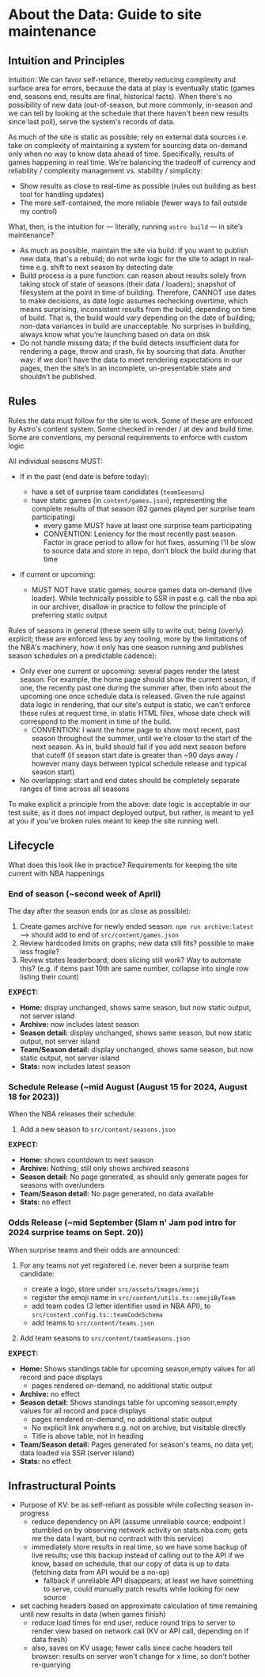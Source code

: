 # About the Data: Guide to site maintenance

## Intuition and Principles

Intuition: We can favor self-reliance, thereby reducing complexity and surface area for errors, because the data at play is eventually static (games end, seasons end, results are final, historical facts). When there's no possibility of new data (out-of-season, but more commonly, in-season and we can tell by looking at the schedule that there haven't been new results since last poll), serve the system's records of data.

As much of the site is static as possible; rely on external data sources i.e. take on complexity of maintaining a system for sourcing data on-demand only when no way to know data ahead of time. Specifically, results of games happening in real time. We're balancing the tradeoff of currency and reliability / complexity management vs. stability / simplicity:

- Show results as close to real-time as possible (rules out building as best tool for handling updates)
- The more self-contained, the more reliable (fewer ways to fail outside my control)

What, then, is the intuition for — literally, running `astro build` — in site’s maintenance?

- As much as possible, maintain the site via build: If you want to publish new data, that's a rebuild; do not write logic for the site to adapt in real-time e.g. shift to next season by detecting date
- Build process is a pure function: can reason about results solely from taking stock of state of seasons (their data / loaders); snapshot of filesystem at the point in time of building. Therefore, CANNOT use dates to make decisions, as date logic assumes rechecking overtime, which means surprising, inconsistent results from the build, depending on time of build. That is, the build would vary depending on the date of building; non-data variances in build are unacceptable. No surprises in building, always know what you’re launching based on data on disk
- Do not handle missing data; if the build detects insufficient data for rendering a page, throw and crash, fix by sourcing that data. Another way: if we don’t have the data to meet rendering expectations in our pages, then the site’s in an incomplete, un-presentable state and shouldn’t be published.

## Rules

Rules the data must follow for the site to work. Some of these are enforced by Astro's content system. Some checked
in render / at dev and build time. Some are conventions, my personal requirements to enforce with custom logic

All individual seasons MUST:

- If in the past (end date is before today):
  - have a set of surprise team candidates (`teamSeasons`)
  - have static games (in `content/games.json`), representing the complete results of that season (82 games played per surprise team participating)
    - every game MUST have at least one surprise team participating
    - CONVENTION: Leniency for the most recently past season. Factor in grace period to allow for hot fixes, assuming I'll be slow to source data and store in repo, don't block the build during that time

- If current or upcoming:
  - MUST NOT have static games; source games data on-demand (live loader). While technically possible to SSR in past e.g. call the nba api in our archiver, disallow in practice
    to follow the principle of preferring static output

Rules of seasons in general (these seem silly to write out; being (overly) explicit; these are enforced less by any tooling, more by the limitations
of the NBA's machinery, how it only has one season running and publishes season schedules on a predictable cadence):

- Only ever one current or upcoming: several pages render the latest season. For example, the home page should show
  the current season, if one, the recently past one during the summer after, then info about the upcoming one once schedule
  data is released. Given the rule against data logic in rendering, that our site's output is static, we can't enforce these rules
  at request time, in static HTML files, whose date check will correspond to the moment in time of the build.
  - CONVENTION: I want the home page to show most recent, past season throughout the summer, until
    we're closer to the start of the next season. As in, build should fail if you add next season before that cutoff (if
    season start date is greater than ~90 days away / however many days between typical schedule release and typical season
    start)
- No overlapping: start and end dates should be completely separate ranges of time across all seasons

To make explicit a principle from the above: date logic is acceptable in our test suite, as it does not impact deployed output, but rather, is meant to yell
at you if you've broken rules meant to keep the site running well.

## Lifecycle

What does this look like in practice? Requirements for keeping the site current with NBA happenings

### End of season (~second week of April)

The day after the season ends (or as close as possible):

1. Create games archive for newly ended season: `npm run archive:latest` --> should add to end of `src/content/games.json`
2. Review hardcoded limits on graphs; new data still fits? possible to make less fragile?
3. Review states leaderboard; does slicing still work? Way to automate this? (e.g. if items past 10th are same number, collapse into single row listing their count)

**EXPECT:**

- **Home:** display unchanged, shows same season, but now static output, not server island
- **Archive:** now includes latest season
- **Season detail:** display unchanged, shows same season, but now static output, not server island
- **Team/Season detail:** display unchanged, shows same season, but now static output, not server island
- **Stats:** now includes latest season

### Schedule Release (~mid August (August 15 for 2024, August 18 for 2023))

When the NBA releases their schedule:

1. Add a new season to `src/content/seasons.json`

**EXPECT:**

- **Home:** shows countdown to next season
- **Archive:** Nothing; still only shows archived seasons
- **Season detail:** No page generated, as should only generate pages for seasons with over/unders
- **Team/Season detail:** No page generated, no data available
- **Stats:** no effect

### Odds Release (~mid September (Slam n' Jam pod intro for 2024 surprise teams on Sept. 20))

When surprise teams and their odds are announced:

1. For any teams not yet registered i.e. never been a surprise team candidate:
   - create a logo, store under `src/assets/images/emoji`
   - register the emoji name in `src/content/utils.ts::emojiByTeam`
   - add team codes (3 letter identifier used in NBA API), to `src/content.config.ts::teamCodeSchema`
   - add teams to `src/content/teams.json`

2. Add team seasons to `src/content/teamSeasons.json`

**EXPECT:**

- **Home:** Shows standings table for upcoming season,empty values for all record and pace displays
  - pages rendered on-demand, no additional static output
- **Archive:** no effect
- **Season detail:** Shows standings table for upcoming season,empty values for all record and pace displays
  - pages rendered on-demand, no additional static output
  - No explicit link anywhere e.g. not on archive, but visitable directly
  - Title is above table, not in heading
- **Team/Season detail:** Pages generated for season's teams, no data yet; data loaded via SSR (server island)
- **Stats:** no effect

## Infrastructural Points

- Purpose of KV: be as self-reliant as possible while collecting season in-progress
  - reduce dependency on API (assume unreliable source; endpoint I stumbled on by observing network activity on stats.nba.com; gets me the data I want, but no contract with this service)
  - immediately store results in real time, so we have some backup of live results; use this backup instead of calling out to the API
    if we know, based on schedule, that our copy of data is up to data (fetching data from API would be a no-op)
    - fallback if unreliable API disappears; at least we have something to serve, could manually patch results while looking for
      new source
- set caching headers based on approximate calculation of time remaining until new results in data (when games finish)
  - reduce load times for end user, reduce round trips to server to render view based on network call (KV or API call, depending on if data fresh)
  - also, saves on KV usage; fewer calls since cache headers tell browser: results on server won't change for x time, so don't
    bother re-querying
